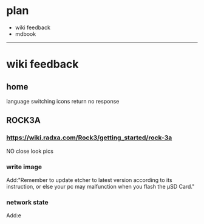 # plan
* wiki feedback  
* mdbook
***
# wiki feedback
## home  
language switching icons return no response
## ROCK3A 
### https://wiki.radxa.com/Rock3/getting_started/rock-3a  
NO close look pics
### write image
Add:"Remember to update etcher to latest version according to its instruction, or else your pc may malfunction when you flash the μSD Card."
### network state
Add:e
